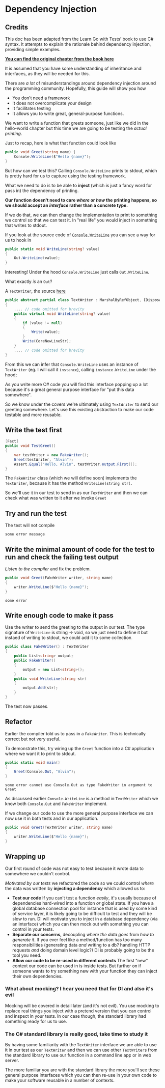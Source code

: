 # Dependency Injection

## Credits

This doc has been adapted from the Learn Go with Tests’ book to use C# syntax. It attempts to explain the rationale behind dependency injection, providing simple examples.

**[You can find the original chapter from the book here](https://quii.gitbook.io/learn-go-with-tests/go-fundamentals/dependency-injection)**

It is assumed that you have some understanding of inheritance and interfaces, as they will be needed for this.

There are _a lot_ of misunderstandings around dependency injection around the programming community. Hopefully, this guide will show you how

* You don't need a framework
* It does not overcomplicate your design
* It facilitates testing
* It allows you to write great, general-purpose functions.

We want to write a function that greets someone, just like we did in the hello-world chapter but this time we are going to be testing the _actual printing_.

Just to recap, here is what that function could look like

```csharp
public void Greet(string name) {
	Console.WriteLine($"Hello {name}");
}
```

But how can we test this? Calling `Console.WriteLine` prints to stdout, which is pretty hard for us to capture using the testing framework.

What we need to do is to be able to **inject** \(which is just a fancy word for pass in\) the dependency of printing.

**Our function doesn't need to care **_**where**_** or **_**how**_** the printing happens, so we should accept an **_**interface**_** rather than a concrete type.**

If we do that, we can then change the implementation to print to something we control so that we can test it. In "real life" you would inject in something that writes to stdout.

If you look at the source code of [`Console.WriteLine`](https://source.dot.net/#System.Console/System/Console.cs,5ac7c4fda643413b) you can see a way for us to hook in

```csharp
public static void WriteLine(string? value)
{
	Out.WriteLine(value);
}
```

Interesting! Under the hood `Console.WriteLine` just calls `Out.WriteLine`.

What exactly _is_ an `Out`? 

A `TextWriter`, the source [here](https://source.dot.net/#System.Private.CoreLib/TextWriter.cs,6e84a88dc2be46e3)

```csharp
public abstract partial class TextWriter : MarshalByRefObject, IDisposable, IAsyncDisposable
{
	.... // code omitted for brevity
	public virtual void WriteLine(string? value)
	{
		if (value != null)
		{
			Write(value);
		}
		Write(CoreNewLineStr);
	}
	.... // code omitted for brevity
}
```

From this we can infer that `Console.WriteLine` uses an instance of `TextWriter` (eg. I will call it `instance`), calling `instance.WriteLine` under the hood;

As you write more C# code you will find this interface popping up a lot because it's a great general purpose interface for "put this data somewhere".

So we know under the covers we're ultimately using `TextWriter` to send our greeting somewhere. Let's use this existing abstraction to make our code testable and more reusable.

## Write the test first

```csharp
[Fact]
public void TestGreet()
{
	var testWriter = new FakeWriter();
	Greet(testWriter, "Alvin");
	Assert.Equal("Hello, Alvin", testWriter.output.First());
}
```

The `FakeWriter` class (which we will define soon) implements the `TextWriter`, because it has the method `WriteLine(string str)`.

So we'll use it in our test to send in as our `TextWriter` and then we can check what was written to it after we invoke `Greet`

## Try and run the test

The test will not compile

```text
some error message
```

## Write the minimal amount of code for the test to run and check the failing test output

_Listen to the compiler_ and fix the problem.

```csharp
public void Greet(FakeWriter writer, string name) 
{
	writer.WriteLine($"Hello {name}");
}
```

`some error`

<!-- `Hello, Chris di_test.go:16: got '' want 'Hello, Chris'`

The test fails. Notice that the name is getting printed out, but it's going to stdout. -->

## Write enough code to make it pass

Use the writer to send the greeting to the output in our test. The type signature of `WriteLine` is string -> void, so we just need to define it but instaed of writing to stdout, we could add it to some collection.

```csharp
public class FakeWriter() : TextWriter
{
	public List<string> output;
	public FakeWriter()
	{
		output = new List<string>();
	}
	public void WriteLine(string str)
	{
		output.Add(str);
	}
}
```

The test now passes.

## Refactor

Earlier the compiler told us to pass in a `FakeWriter`. This is technically correct but not very useful.

To demonstrate this, try wiring up the `Greet` function into a C# application where we want it to print to stdout.

```csharp
public static void main()
{
	Greet(Console.Out, "Alvin");
}
```

`some error cannot use Console.Out as type FakeWriter in argument to Greet`

As discussed earlier `Console.WriteLine` is a method in `TextWriter` which we know both `Console.Out` and `FakeWriter` implement.

If we change our code to use the more general purpose interface we can now use it in both tests and in our application.

```csharp
public void Greet(TextWriter writer, string name) 
{
	writer.WriteLine($"Hello {name}");
}
```

<!-- ## More on io.Writer

What other places can we write data to using `io.Writer`? Just how general purpose is our `Greet` function?

### The Internet

Run the following

```go
package main

import (
	"fmt"
	"io"
	"log"
	"net/http"
)

func Greet(writer io.Writer, name string) {
	fmt.Fprintf(writer, "Hello, %s", name)
}

func MyGreeterHandler(w http.ResponseWriter, r *http.Request) {
	Greet(w, "world")
}

func main() {
	log.Fatal(http.ListenAndServe(":5000", http.HandlerFunc(MyGreeterHandler)))
}
```

Run the program and go to [http://localhost:5000](http://localhost:5000). You'll see your greeting function being used.

HTTP servers will be covered in a later chapter so don't worry too much about the details.

When you write an HTTP handler, you are given an `http.ResponseWriter` and the `http.Request` that was used to make the request. When you implement your server you _write_ your response using the writer.

You can probably guess that `http.ResponseWriter` also implements `io.Writer` so this is why we could re-use our `Greet` function inside our handler. -->

## Wrapping up

Our first round of code was not easy to test because it wrote data to somewhere we couldn't control.

_Motivated by our tests_ we refactored the code so we could control _where_ the data was written by **injecting a dependency** which allowed us to:

* **Test our code** If you can't test a function _easily_, it's usually because of dependencies hard-wired into a function _or_ global state. If you have a global database connection pool for instance that is used by some kind of service layer, it is likely going to be difficult to test and they will be slow to run. DI will motivate you to inject in a database dependency \(via an interface\) which you can then mock out with something you can control in your tests.
* **Separate our concerns**, decoupling _where the data goes_ from _how to generate it_. If you ever feel like a method/function has too many responsibilities \(generating data _and_ writing to a db? handling HTTP requests _and_ doing domain level logic?\) DI is probably going to be the tool you need.
* **Allow our code to be re-used in different contexts** The first "new" context our code can be used in is inside tests. But further on if someone wants to try something new with your function they can inject their own dependencies.

### What about mocking? I hear you need that for DI and also it's evil

Mocking will be covered in detail later \(and it's not evil\). You use mocking to replace real things you inject with a pretend version that you can control and inspect in your tests. In our case though, the standard library had something ready for us to use.

### The C# standard library is really good, take time to study it

By having some familiarity with the `TextWriter` interface we are able to use it in our test as our `TextWriter` and then we can use other `TextWriter`s from the standard library to use our function in a command line app or in web server.

The more familiar you are with the standard library the more you'll see these general purpose interfaces which you can then re-use in your own code to make your software reusable in a number of contexts.
